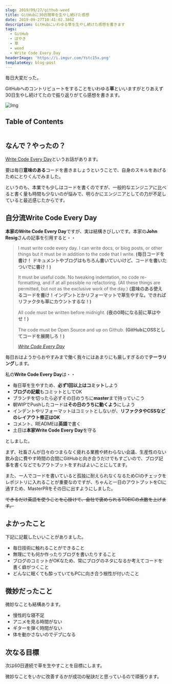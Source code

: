 ```yaml
---
slug: 2019/09/27/github-weed
title: GitHubに30日間草を生やし続けた感想
date: 2019-09-27T10:41:02.386Z
description: GitHubにいわゆる草を生やし続けた感想を書きます
tags:
  - GitHub
  - ぼやき
  - 草
  - weed
  - Write Code Every Day
headerImage: 'https://i.imgur.com/Ystc15x.png'
templateKey: blog-post
---
```

毎日大変だった。

GitHubへのコントリビュートをすることをいわゆる**草**といいますがとりあえず30日生やし続けてたので振り返りがてら感想を書きます。

![Img](https://i.imgur.com/Ystc15x.png)

## Table of Contents

```toc

```

## なんで？やったの？

[Write Code Every Day](https://johnresig.com/blog/write-code-every-day/)というお話があります。


要は毎日**意味のある**コードを書きましょうということで、自身のスキルをあげるためにとりくんでみました。

というのも、本業でも少しはコードを書くのですが、一般的なエンジニアに比べると書く量も時間も少ないのが悩みで、明らかにエンジニアとしての力が不足していると最近感じたからです。

## 自分流Write Code Every Day

**本家のWrite Code Every Day**ですが、実は結構きびしいです。本家の**John Resig**さんの記事を引用すると・・

> I must write code every day. I can write docs, or blog posts, or other things but it must be in addition to the code that I write.
 **(毎日コードを書け！ ドキュメントやブログはもちろん書いていいけど、コードを書いたついでに書け！)**
>
> It must be useful code. No tweaking indentation, no code re-formatting, and if at all possible no refactoring. (All these things are permitted, but not as the exclusive work of the day.)
 **(意味のある使えるコードを書け！インデントとかリフォーマットで草生やすな。できればリファクタも草にカウントするな！)**
>
> All code must be written before midnight.
 **(夜の0時になる前に草はやせ！)**
>
> The code must be Open Source and up on Github. **(GitHubにOSSとしてコードを展開しろ！)**
>
> <cite>[Write Code Every Day](https://johnresig.com/blog/write-code-every-day/)</cite>

毎日おはようからおやすみまで働く我々にはあまりにも厳しすぎるので**テーラリング**します。

私の**Write Code Every Day**は・・

- 毎日草を生やすため、**必ず1回以上はコミット**しよう
- **ブログの記載**もコミットとしてOK
- ブランチを切ったら必ずその日のうちに**master**まで持っていこう
- 朝WIPでPushしたコードは**その日のうちに動くよう**にしよう
- インデントやリフォーマットはコミットとしないが、**リファクタやCSSなどのレイアウト修正はOK**
- コメント、READMEは**英語**で書く
- 土日は**本家Write Code Every Day**を守る

としました。

まず、社畜さんが日々のつまらなく疲れる業務や終わらない会議、生産性のない飲み会に費やす時間の合間にGitHubと向き合うだけでもすごいので、ブログ記事を書くなどでもアウトプットをすればよいことにしてます。

また、一人でコードを書いていると孤独に耐えられなくなるためCIのチェックをレポジトリに入れることが重要なのですが、ちゃんと一日のアウトプットをCIに通すため、MasterPRをその日に出すようにしました。

~~できるだけ英語を使うことを心掛けて、会社で褒められるTOEICの点数を上げます。~~

## よかったこと

下記に記載したいいことがありました。

- 毎日技術に触れることができること
- 無理にでも何か作ったりブログを書いたりすること
- ブログのコミットがOKなため、常にブログのネタになるか考えてコードを書く癖がつくこと
- どんなに眠くても酔っていてもPCに向き合う根性が付いたこと

## 微妙だったこと

微妙なことも結構あります。

- 慢性的な寝不足
- アニメを見る時間がない
- ギターを弾く時間がない
- 体を動かさないのでデブになる

## 次なる目標

次は60日連続で草を生やすことを目標にします。

微妙なことをいかに改善するかが成功の秘訣だと思っているので頑張ります。

